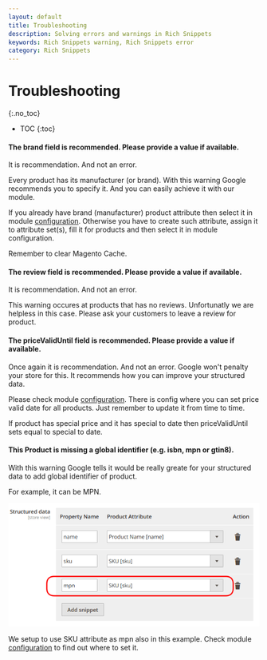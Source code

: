 ```yaml
---
layout: default
title: Troubleshooting
description: Solving errors and warnings in Rich Snippets
keywords: Rich Snippets warning, Rich Snippets error
category: Rich Snippets
---
```


# Troubleshooting
{:.no_toc}

* TOC
{:toc}

#### The brand field is recommended. Please provide a value if available.

It is recommendation. And not an error.

Every product has its manufacturer (or brand). With this warning Google recommends you to specify it. And you can easily achieve it with our module.

If you already have brand (manufacturer) product attribute then select it in module [configuration](../configuration/#product-structured-data). Otherwise you have to create such attribute, assign it to attribute set(s), fill it for products and then select it in module configuration.

Remember to clear Magento Cache.

#### The review field is recommended. Please provide a value if available.

It is recommendation. And not an error.

This warning occures at products that has no reviews. Unfortunatly we are helpless in this case. Please ask your customers to leave a review for product.

#### The priceValidUntil field is recommended. Please provide a value if available.

Once again it is recommendation. And not an error. Google won't penalty your store for this. It recommends how you can improve your structured data.

Please check module [configuration](../configuration/#product-structured-data). There is config where you can set price valid date for all products. Just remember to update it from time to time.

If product has special price and it has special to date then priceValidUntil sets equal to special to date.

#### This Product is missing a global identifier (e.g. isbn, mpn or gtin8).

With this warning Google tells it would be really greate for your structured data to add global identifier of product.

For example, it can be MPN.

![Structured data mpn](/images/m2/rich-snippets/config-structured-data.png)

We setup to use SKU attribute as mpn also in this example. Check module [configuration](../configuration/#product-structured-data) to find out where to set it.